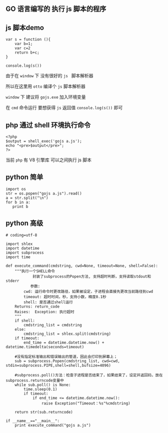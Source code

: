 ## GO 语言编写的 执行 js 脚本的程序

## js 脚本demo

```
var s = function (){
    var b=1;
    var c=2
    return b+c;
}

console.log(s())
```

由于在 `window` 下 没有很好的 `js ` 脚本解析器

所以在这里用 `otto` 编译个 `js` 脚本解析器

`window` 下 建议将 `gojs.exe` 加入环境变量

在 `cmd` 命令运行 要想获得 `js`  返回值  `console.log(s())` 即可


## php 通过 shell 环境执行命令

```
<?php
$output = shell_exec('gojs a.js');
echo "<pre>$output</pre>";
?>
```

当前 `php` 有 V8 引擎库 可以之间执行 js 脚本

## python 简单


```
import os
str = os.popen("gojs a.js").read()
a = str.split("\n")
for b in a:
   print b
```



## python 高级

```
# coding=utf-8

import shlex
import datetime
import subprocess
import time
 
def execute_command(cmdstring, cwd=None, timeout=None, shell=False):
    """执行一个SHELL命令
            封装了subprocess的Popen方法, 支持超时判断，支持读取stdout和stderr
           参数:
        cwd: 运行命令时更改路径，如果被设定，子进程会直接先更改当前路径到cwd
        timeout: 超时时间，秒，支持小数，精度0.1秒
        shell: 是否通过shell运行
    Returns: return_code
    Raises:  Exception: 执行超时
    """
    if shell:
        cmdstring_list = cmdstring
    else:
        cmdstring_list = shlex.split(cmdstring)
    if timeout:
        end_time = datetime.datetime.now() + datetime.timedelta(seconds=timeout)
    
    #没有指定标准输出和错误输出的管道，因此会打印到屏幕上；
    sub = subprocess.Popen(cmdstring_list, cwd=cwd, stdin=subprocess.PIPE,shell=shell,bufsize=4096)
    
    #subprocess.poll()方法：检查子进程是否结束了，如果结束了，设定并返回码，放在subprocess.returncode变量中 
    while sub.poll() is None:
        time.sleep(0.1)
        if timeout:
            if end_time <= datetime.datetime.now():
                raise Exception("Timeout：%s"%cmdstring)
            
    return str(sub.returncode)
 
if __name__=="__main__":
    print execute_command("gojs a.js")
```


